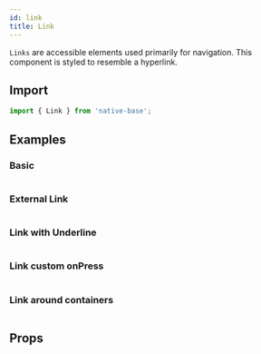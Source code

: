 ```yaml
---
id: link
title: Link
---
```


`Links` are accessible elements used primarily for navigation. This component is styled to resemble a hyperlink.

## **Import**

```jsx
import { Link } from 'native-base';
```

## Examples

### Basic

```ComponentSnackPlayer path=primitives,Link,Basic.tsx

```

### External Link

```ComponentSnackPlayer path=primitives,Link,ExternalLink.tsx

```

### Link with Underline

```ComponentSnackPlayer path=primitives,Link,UnderlineLink.tsx

```

### Link custom onPress

```ComponentSnackPlayer path=primitives,Link,CustomOnPress.tsx

```

### Link around containers

```ComponentSnackPlayer path=primitives,Link,CompositeLink.tsx

```

## Props

```ComponentPropTable path=primitives,Link,index.tsx

```

<!--
Link implements **[Box](box.md)**, so all the Box Props can be passed to it.

| Name       | Type     | Description                               | Default |
| ---------- | -------- | ----------------------------------------- | ------- |
| isExternal | boolean  | If true, the link will open in a browser. | -       |
| onClick    | function | Function called when the link is clicked. | -       | -->
